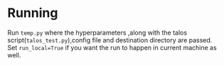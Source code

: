 # Running


Run `temp.py` where the hyperparameters ,along with the talos script(`talos_test.py`),config file and destination directory are passed.   
Set `run_local=True` if you want the run to happen in current machine as well. 


